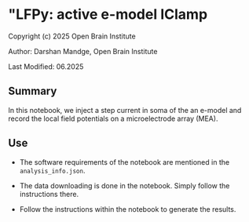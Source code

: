 # "LFPy: active e-model IClamp

Copyright (c) 2025 Open Brain Institute

Author: Darshan Mandge, Open Brain Institute

Last Modified: 06.2025

## Summary
In this notebook, we inject a step current in soma of the an e-model and record the local field potentials on a microelectrode array (MEA).

## Use

- The software requirements of the notebook are mentioned in the `analysis_info.json`.

- The data downloading is done in the notebook. Simply follow the instructions there.

- Follow the instructions within the notebook to generate the results.